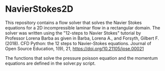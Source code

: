 # NavierStokes2D
This repository contains a flow solver that solves the Navier Stokes equations for a 2D incompressible laminar flow in a rectangular domain. The solver was written using the "12-steps to Navier Stokes" tutorial by Professor Lorena Barba as given in Barba, Lorena A., and Forsyth, Gilbert F. (2018). CFD Python: the 12 steps to Navier-Stokes equations. Journal of Open Source Education, 1(9), 21, https://doi.org/10.21105/jose.00021

The functions that solve the pressure poisson equation and the momentum equations are defined in the solver.py script. 

